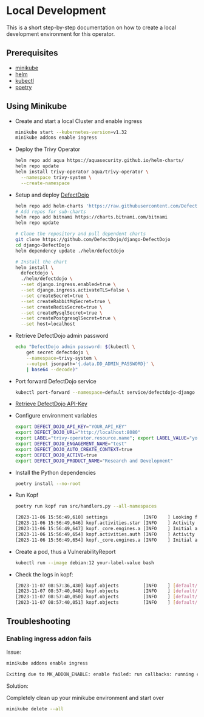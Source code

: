 # Local Development

This is a short step-by-step documentation on how to create a local development
environment for this operator.

## Prerequisites

- [minikube](https://minikube.sigs.k8s.io/docs/start/)
- [helm](https://helm.sh/docs/intro/install/)
- [kubectl](https://kubernetes.io/docs/tasks/tools/#kubectl)
- [poetry](https://python-poetry.org/docs/#installation)

## Using Minikube

- Create and start a local Cluster and enable ingress

  ```bash
  minikube start --kubernetes-version=v1.32
  minikube addons enable ingress
  ```

- Deploy the Trivy Operator

  ```bash
  helm repo add aqua https://aquasecurity.github.io/helm-charts/
  helm repo update
  helm install trivy-operator aqua/trivy-operator \
    --namespace trivy-system \
    --create-namespace
  ```

- Setup and deploy
[DefectDojo](https://github.com/DefectDojo/django-DefectDojo/blob/master/readme-docs/KUBERNETES.md)

  ```bash
  helm repo add helm-charts 'https://raw.githubusercontent.com/DefectDojo/django-DefectDojo/helm-charts'
  # Add repos for sub-charts
  helm repo add bitnami https://charts.bitnami.com/bitnami
  helm repo update

  # Clone the repository and pull dependent charts
  git clone https://github.com/DefectDojo/django-DefectDojo
  cd django-DefectDojo
  helm dependency update ./helm/defectdojo

  # Install the chart
  helm install \
    defectdojo \
    ./helm/defectdojo \
    --set django.ingress.enabled=true \
    --set django.ingress.activateTLS=false \
    --set createSecret=true \
    --set createRabbitMqSecret=true \
    --set createRedisSecret=true \
    --set createMysqlSecret=true \
    --set createPostgresqlSecret=true \
    --set host=localhost
  ```

- Retrieve DefectDojo admin password

  ```bash
  echo "DefectDojo admin password: $(kubectl \
      get secret defectdojo \
      --namespace=trivy-system \
      --output jsonpath='{.data.DD_ADMIN_PASSWORD}' \
      | base64 --decode)"
  ```

- Port forward DefectDojo service

  ```bash
  kubectl port-forward --namespace=default service/defectdojo-django 8080:80
  ```

- [Retrieve DefectDojo API-Key](http://localhost:8080/api/key-v2)
- Configure environment variables

  ```bash
  export DEFECT_DOJO_API_KEY="YOUR_API_KEY"
  export DEFECT_DOJO_URL="http://localhost:8080"
  export LABEL="trivy-operator.resource.name"; export LABEL_VALUE="your-label-value";
  export DEFECT_DOJO_ENGAGEMENT_NAME="test"
  export DEFECT_DOJO_AUTO_CREATE_CONTEXT=true
  export DEFECT_DOJO_ACTIVE=true
  export DEFECT_DOJO_PRODUCT_NAME="Research and Development"
  ```

- Install the Python dependencies

  ```bash
  poetry install --no-root
  ```

- Run Kopf

  ```bash
  poetry run kopf run src/handlers.py --all-namespaces

  [2023-11-06 15:56:49,610] settings             [INFO    ] Looking for resources with LABEL 'trivy-operator.resource.name' and LABEL_VALUE 'your-label-value'
  [2023-11-06 15:56:49,646] kopf.activities.star [INFO    ] Activity 'configure' succeeded.
  [2023-11-06 15:56:49,647] kopf._core.engines.a [INFO    ] Initial authentication has been initiated.
  [2023-11-06 15:56:49,654] kopf.activities.auth [INFO    ] Activity 'login_via_client' succeeded.
  [2023-11-06 15:56:49,654] kopf._core.engines.a [INFO    ] Initial authentication has finished.
  ```

- Create a pod, thus a VulnerabilityReport

  ```bash
  kubectl run --image debian:12 your-label-value bash
  ```

- Check the logs in kopf:

  ```bash
  [2023-11-07 08:57:36,430] kopf.objects         [INFO    ] [default/pod-your-label-value] Working on pod-your-label-value
  [2023-11-07 08:57:40,048] kopf.objects         [INFO    ] [default/pod-your-label-value] Finished pod-your-label-value
  [2023-11-07 08:57:40,050] kopf.objects         [INFO    ] [default/pod-your-label-value] Handler 'send_to_dojo' succeeded.
  [2023-11-07 08:57:40,051] kopf.objects         [INFO    ] [default/pod-your-label-value] Creation is processed: 1 succeeded; 0 failed.
  ```

## Troubleshooting

### Enabling ingress addon fails

Issue:

```bash
minikube addons enable ingress

Exiting due to MK_ADDON_ENABLE: enable failed: run callbacks: running callbacks: [waiting for app.kubernetes.io/name=ingress-nginx pods: context deadline exceeded]
```

Solution:

Completely clean up your minikube environment and start over

```bash
minikube delete --all
```
